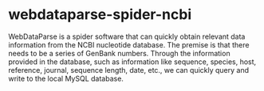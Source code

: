 # webdataparse-spider-ncbi
 
WebDataParse is a spider software that can quickly obtain relevant data information from the NCBI nucleotide database. The premise is that there needs to be a series of GenBank numbers. Through the information provided in the database, such as information like sequence, species, host, reference, journal, sequence length, date, etc., we can quickly query and write to the local MySQL database.
